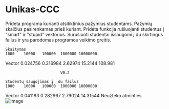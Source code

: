 # Unikas-CCC
Prideta programa kurianti atsitiktinius pažymius studentams. Pažymių skaičius pasirenkamas prieš kuriant. Pridėta funkcija rušiuojanti studentus į "smart" ir "stupid" vektorius. Surušiuoti studentai išsaugomi į du skirtingus failus ir yra parodomas programos veikimo greitis.

	Skaitymas						
	1000	10000	100000	1000000	10000000		
Vector	0.024756	0.316984	2.62974	15.2144	108.981		
							
							V0.2
							
	Studentų saugojimas į  du failus						
	1000	10000	100000	1000000	10000000		
Vector	0.041183	0.282967	2.79024	14.31544	Neužteko atminties		
![image](https://github.com/Gustelo1/Unikas-CCC/assets/140171498/5caac5ad-53bc-4a62-93c6-40683cb08308)
